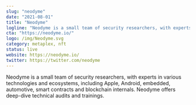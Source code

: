 ```yaml
---
slug: "neodyme"
date: "2021-08-01"
title: "Neodyme"
logline: "Neodyme is a small team of security researchers, with experts in various technologies and ecosystems."
cta: "https://neodyme.io/"
logo: /img/Neodyme.svg
category: metaplex, nft
status: live
website: https://neodyme.io/
twitter: https://twitter.com/neodyme
---
```


Neodyme is a small team of security researchers, with experts in various technologies and ecosystems, including Apple, Android, embedded, automotive, smart contracts and blockchain internals. Neodyme offers deep-dive technical audits and trainings.
